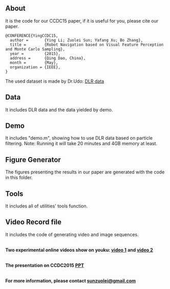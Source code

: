 ## About

It is the code for our CCDC15 paper, if it is useful for you, please cite our paper.
```
@CONFERENCE{YingCCDC15,
  author =       {Ying Li; Zuolei Sun; Yafang Xu; Bo Zhang},
  title =        {Robot Navigation based on Visual Feature Perception and Monte Carlo Sampling},
  year =         {2015},
  address =      {Qing Dao, China},
  month =        {May},
  organization = {IEEE},
}
```

The used dataset is made by Dr.Udo: [DLR data](http://www.informatik.uni-bremen.de/agebv/en/DlrSpatialCognitionDataSet)

## Data

It includes DLR data and the data yielded by demo. 

## Demo

It includes "demo.m", showing how to use DLR data based on particle filtering. Note: Running it will take 20 minutes and 4GB memory at least.

## Figure Generator

The figures presenting the results in our paper are generated with the code in this folder.

## Tools

It includes all of utilities' tools function. 

## Video Record file

It includes the code of generating video and image sequences.

</br>**Two experimental online videos show on youku: [video 1](http://dwz.cn/ccdc15 )** **and [video 2](http://dwz.cn/15ccdc)**

</br>**The presentation on CCDC2015 [PPT](http://v.youku.com/v_show/id_XOTYzNjk5MzA4.html)**

</br>**For more information, please contact [sunzuolei@gmail.com](http://dwz.cn/samuel)**
